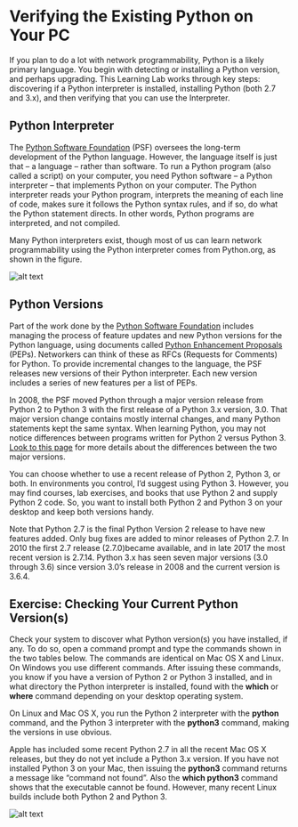 # Verifying the Existing Python on Your PC

If you plan to do a lot with network programmability, Python is a likely primary language. You begin with detecting or installing a Python version, and perhaps upgrading. This Learning Lab works through key steps: discovering if a Python interpreter is installed, installing Python (both 2.7 and 3.x), and then verifying that you can use the Interpreter.

## Python Interpreter

The [Python Software Foundation](https://www.python.org/psf/) (PSF) oversees the long-term development of the Python language. However, the language itself is just that – a language – rather than software. To run a Python program (also called a script) on your computer, you need Python software – a Python interpreter – that implements Python on your computer. The Python interpreter reads your Python program, interprets the meaning of each line of code, makes sure it follows the Python syntax rules, and if so, do what the Python statement directs. In other words, Python programs are interpreted, and not compiled.

Many Python interpreters exist, though most of us can learn network programmability using the Python interpreter comes from Python.org, as shown in the figure.

![alt text](/posts/files/02-python-01-home-lab-python/assets/images/desktop-1-08.png)

## Python Versions

Part of the work done by the [Python Software Foundation](https://www.python.org/psf/) includes managing the process of feature updates and new Python versions for the Python language, using documents called [Python Enhancement Proposals](https://www.python.org/dev/peps/) (PEPs). Networkers can think of these as RFCs (Requests for Comments) for Python. To provide incremental changes to the language, the PSF releases new versions of their Python interpreter. Each new version includes a series of new features per a list of PEPs.

In 2008, the PSF moved Python through a major version release from Python 2 to Python 3 with the first release of a Python 3.x version, 3.0. That major version change contains mostly internal changes, and many Python statements kept the same syntax. When learning Python, you may not notice differences between programs written for Python 2 versus Python 3. [Look to this page](https://wiki.python.org/moin/Python2orPython3) for more details about the differences between the two major versions.

You can choose whether to use a recent release of Python 2, Python 3, or both. In environments you control, I’d suggest using Python 3. However, you may find courses, lab exercises, and books that use Python 2 and supply Python 2 code. So, you want to install both Python 2 and Python 3 on your desktop and keep both versions handy.

Note that Python 2.7 is the final Python Version 2 release to have new features added. Only bug fixes are added to minor releases of Python 2.7. In 2010 the first 2.7 release (2.7.0)became available, and in late 2017 the most recent version is 2.7.14. Python 3.x has seen seven major versions (3.0 through 3.6) since version 3.0’s release in 2008 and the current version is 3.6.4.

## Exercise: Checking Your Current Python Version(s)

Check your system to discover what Python version(s) you have installed, if any. To do so, open a command prompt and type the commands shown in the two tables below. The commands are identical on Mac OS X and Linux. On Windows you use different commands. After issuing these commands, you know if you have a version of Python 2 or Python 3 installed, and in what directory the Python interpreter is installed, found with the **which** or **where** command depending on your desktop operating system.

On Linux and Mac OS X, you run the Python 2 interpreter with the **python** command, and the Python 3 interpreter with the **python3** command, making the versions in use obvious.

Apple has included some recent Python 2.7 in all the recent Mac OS X releases, but they do not yet include a Python 3.x version. If you have not installed Python 3 on your Mac, then issuing the **python3** command returns a message like “command not found”. Also the **which python3** command shows that the executable cannot be found. However, many recent Linux builds include both Python 2 and Python 3.

![alt text](/posts/files/02-python-01-home-lab-python/assets/images/desktop-1-table-1.png)
